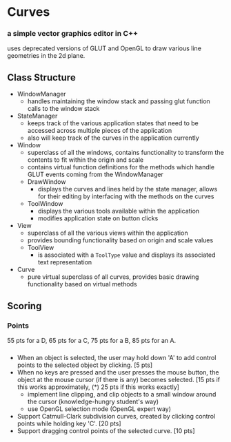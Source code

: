 # Curves
### a simple vector graphics editor in C++

uses deprecated versions of GLUT and OpenGL
to draw various line geometries in the 2d plane.


## Class Structure
- WindowManager
    - handles maintaining the window stack and passing glut function calls to the window stack
- StateManager
    - keeps track of the various application states that need to be accessed across multiple pieces of the application
    - also will keep track of the curves in the application currently
- Window
    - superclass of all the windows, contains functionality to transform the contents to fit within the origin and scale
    - contains virtual function definitions for the methods which handle GLUT events coming from the WindowManager
    - DrawWindow
        - displays the curves and lines held by the state manager, allows for their editing by interfacing with the methods on the curves
    - ToolWindow
        - displays the various tools available within the application
        - modifies application state on button clicks
- View
    - superclass of all the various views within the application
    - provides bounding functionality based on origin and scale values
    - ToolView
        - is associated with a `ToolType` value and displays its associated text representation
- Curve
    - pure virtual superclass of all curves, provides basic drawing functionality based on virtual methods


## Scoring

### Points
55 pts for a D,
65 pts for a C,
75 pts for a B,
85 pts for an A.

###
- When an object is selected, the user may hold down 'A' to add control points to the selected object by clicking. [5 pts]
- When no keys are pressed and the user presses the mouse button, the object at the mouse cursor (if there is any) becomes selected. [15 pts if this works approximately, (*) 25 pts if this works exactly]
    - implement line clipping, and clip objects to a small window around the cursor (knowledge-hungry student's way)
    - use OpenGL selection mode (OpenGL expert way)
- Support Catmull-Clark subdivision curves, created by clicking control points while holding key 'C'. [20 pts]
- Support dragging control points of the selected curve. [10 pts]